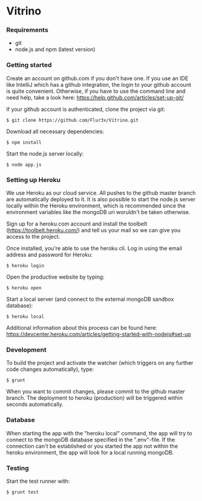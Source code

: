 # Vitrino

### Requirements

  - git
  - node.js and npm (latest version)
  

### Getting started

Create an account on github.com if you don't have one. If you use an IDE like IntelliJ which has a github integration, the login to your github account is quite convenient. Otherwise, if you have to use the command line and need help, take a look here: https://help.github.com/articles/set-up-git/

If your github account is authenticated, clone the project via git:

```
$ git clone https://github.com/Flur3x/Vitrino.git
```

Download all necessary dependencies:

```
$ npm install
```

Start the node.js server locally:

```
$ node app.js
```


### Setting up Heroku

We use Heroku as our cloud service. All pushes to the github master branch are automatically deployed to it. It is also possible to start the node.js server locally within the Heroku environment, which is recommended since the environment variables like the mongoDB uri woruldn't be taken otherwise.

Sign up for a heroku.com account and install the toolbelt (https://toolbelt.heroku.com/) and tell us your mail so we can give you access to the project.

Once installed, you're able to use the heroku cli. Log in using the email address and password for Heroku:

```
$ heroku login
```

Open the productive website by typing:

```
$ heroku open
```

Start a local server (and connect to the external mongoDB sandbox database):

```
$ heroku local
```

Additional information about this process can be found here: https://devcenter.heroku.com/articles/getting-started-with-nodejs#set-up


### Development

To build the project and activate the watcher (which triggers on any further code changes automatically), type:

```
$ grunt
```

When you want to commit changes, please commit to the github master branch. The deployment to heroku (production) will be triggered within seconds automatically.

### Database

When starting the app with the "heroku local" command, the app will try to connect to the mongoDB database specified in the ".env"-file. If the connection can't be established or you started the app not within the heroku environment, the app will look for a local running mongoDB.

### Testing

Start the test runner with:

```
$ grunt test
```
